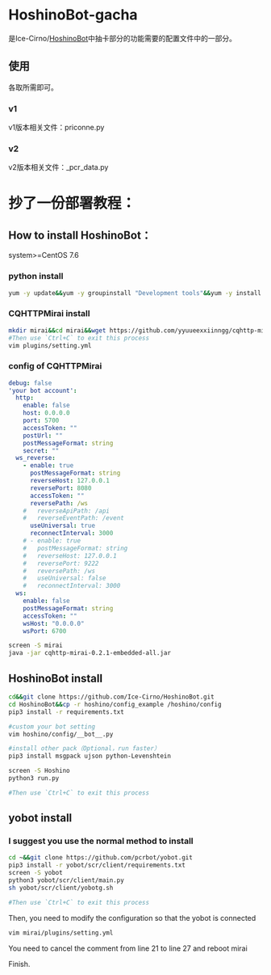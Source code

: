 # HoshinoBot-gacha
是Ice-Cirno/[HoshinoBot](https://github.com/Ice-Cirno/HoshinoBot)中抽卡部分的功能需要的配置文件中的一部分。

## 使用

各取所需即可。

### v1

v1版本相关文件：priconne.py

### v2

v2版本相关文件：_pcr_data.py

# 抄了一份部署教程：

## How to install HoshinoBot：

system>=CentOS 7.6

### python install

```bash
yum -y update&&yum -y groupinstall "Development tools"&&yum -y install wget zlib-devel bzip2-devel openssl-devel ncurses-devel sqlite-devel readline-devel tk-devel gcc* libffi-devel make git java vim screen&&wget https://www.python.org/ftp/python/3.8.5/Python-3.8.5.tgz&&tar -zxvf Python-3.8.5.tgz&&cd Python-3.8.5&&./configure&&make&&make install&&pip3 install --upgrade pip&&cd
```

### CQHTTPMirai install

```bash
mkdir mirai&&cd mirai&&wget https://github.com/yyuueexxiinngg/cqhttp-mirai/releases/download/0.2.1/cqhttp-mirai-0.2.1-embedded-all.jar&&java -jar cqhttp-mirai-0.2.1-embedded-all.jar
#Then use `Ctrl+C` to exit this process
vim plugins/setting.yml
```

### config of CQHTTPMirai

```yml
debug: false
'your bot account':
  http:
    enable: false
    host: 0.0.0.0
    port: 5700
    accessToken: ""
    postUrl: ""
    postMessageFormat: string
    secret: ""
  ws_reverse:
    - enable: true
      postMessageFormat: string
      reverseHost: 127.0.0.1
      reversePort: 8080
      accessToken: ""
      reversePath: /ws
    #   reverseApiPath: /api
    #   reverseEventPath: /event
      useUniversal: true
      reconnectInterval: 3000
    # - enable: true
    #   postMessageFormat: string
    #   reverseHost: 127.0.0.1
    #   reversePort: 9222
    #   reversePath: /ws
    #   useUniversal: false
    #   reconnectInterval: 3000
  ws:
    enable: false
    postMessageFormat: string
    accessToken: ""
    wsHost: "0.0.0.0"
    wsPort: 6700

```

```bash
screen -S mirai
java -jar cqhttp-mirai-0.2.1-embedded-all.jar
```

## HoshinoBot install 
```bash
cd&&git clone https://github.com/Ice-Cirno/HoshinoBot.git
cd HoshinoBot&&cp -r hoshino/config_example /hoshino/config
pip3 install -r requirements.txt

#custom your bot setting
vim hoshino/config/__bot__.py

#install other pack（Optional，run faster）
pip3 install msgpack ujson python-Levenshtein

screen -S Hoshino
python3 run.py

#Then use `Ctrl+C` to exit this process
```

## yobot install

### I suggest you use the normal method to install

```bash
cd ~&&git clone https://github.com/pcrbot/yobot.git
pip3 install -r yobot/scr/client/requirements.txt
screen -S yobot
python3 yobot/scr/client/main.py
sh yobot/scr/client/yobotg.sh

#Then use `Ctrl+C` to exit this process
```

Then, you need to modify the configuration so that the yobot is connected

```bash
vim mirai/plugins/setting.yml
```

You need to cancel the comment from line 21 to line 27 and reboot mirai


Finish.
